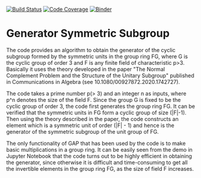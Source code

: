 [![Build Status](https://travis-ci.org/Surwalia/generatorsymmetricsubgroup.svg?branch=master)](https://travis-ci.org/Surwalia/generatorsymmetricsubgroup)
[![Code Coverage](https://codecov.io/github/Surwalia/units/coverage.svg?branch=master&token=)](https://codecov.io/gh/Surwalia/generatorsymmetricsubgroup)
[![Binder](https://mybinder.org/badge.svg)](https://mybinder.org/v2/gh/Surwalia/generatorsymmetricsubgroup/master)


# Generator Symmetric Subgroup

The code provides an algorithm to obtain the generator of the cyclic subgroup formed by the symmetric units in 
the group ring FG, where G is the cyclic group of order 3 and F is any finite field of characteristic p>3. Basically it uses the theory developed in the paper "The Normal Complement Problem and the Structure of the Unitary Subgroup" published in Communications in Algebra (see 10.1080/00927872.2020.1742727). 

The code takes a prime number p(> 3) and an integer n as inputs, where p^n denotes the size of the field F. Since the group G is fixed to be the cyclic group of order 3, the code first generates the group ring FG. It can be verified that the symmetric units in FG form a cyclic group of size (|F|-1). Then using the theory described in the paper, the code constructs an element which is a symmetric unit of order (|F| - 1) and hence is the generator of the symmetric subgroup of the unit group of FG.

The only functionality of GAP that has been used by the code is to make basic multiplications in a group ring. It can be easily seen from the demo in Jupyter Notebook that the code turns out to be highly efficient in obtaining the generator, since otherwise it is difficult and time-consuming to get all the invertible elements in the group ring FG, as the size of field F increases.

